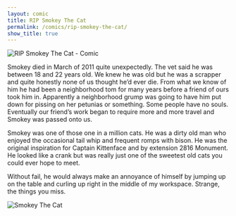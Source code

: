 ```yaml
---
layout: comic
title: RIP Smokey The Cat
permalink: /comics/rip-smokey-the-cat/
show_title: true
---
```


<img src='https://i.imgur.com/7xlfGSx.jpg' alt='RIP Smokey The Cat - Comic' />

Smokey died in March of 2011 quite unexpectedly. The vet said he was between 18 and 22 years old. We knew he was old but he was a scrapper and quite honestly none of us thought he’d ever die. From what we know of him he had been a neighborhood tom for many years before a friend of ours took him in. Apparently a neighborhood grump was going to have him put down for pissing on her petunias or something. Some people have no souls. Eventually our friend’s work began to require more and more travel and Smokey was passed onto us.

Smokey was one of those one in a million cats. He was a dirty old man who enjoyed the occasional tail whip and frequent romps with bison. He was the original inspiration for Captain Kittenface and by extension 2816 Monument. He looked like a crank but was really just one of the sweetest old cats you could ever hope to meet.

Without fail, he would always make an annoyance of himself by jumping up on the table and curling up right in the middle of my workspace. Strange, the things you miss.

![Smokey The Cat](https://i.imgur.com/Y4pB5Gc.jpg)
